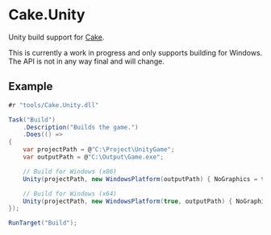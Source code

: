 Cake.Unity
==========

Unity build support for [Cake](https://github.com/cake-build/cake).

This is currently a work in progress and only supports building for Windows.   
The API is not in any way final and will change.

Example
-------

```csharp
#r "tools/Cake.Unity.dll"

Task("Build")
	.Description("Builds the game.")
	.Does(() =>
{
	var projectPath = @"C:\Project\UnityGame";
	var outputPath = @"C:\Output\Game.exe";

	// Build for Windows (x86)
	Unity(projectPath, new WindowsPlatform(outputPath) { NoGraphics = true });

	// Build for Windows (x64)
	Unity(projectPath, new WindowsPlatform(true, outputPath) { NoGraphics = true });
});

RunTarget("Build");
```